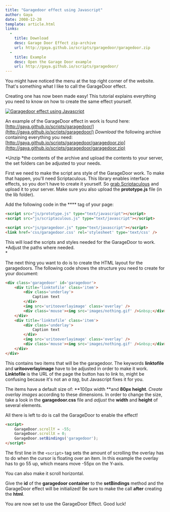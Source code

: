 ```yaml
---
title: "Garagedoor effect using Javascript"
author: Gaya
date: 2008-12-28
template: article.html
links:
  -
    title: Download
    desc: Garage Door Effect zip-archive
    url: http://gaya.github.io/scripts/garagedoor/garagedoor.zip
  -
    title: Example
    desc: Open the Garage Door example
    url: http://gaya.github.io/scripts/garagedoor/
---
```

You might have noticed the menu at the top right corner of the website. That's something what I like to call the GarageDoor effect.

Creating one has now been made easy! This tutorial explains everything you need to know on how to create the same effect yourself.

[![Garagedoor effect using Javascript](/articles/garagedoor-effect-using-javascript/garageprev1.jpg "Garagedoor effect using Javascript")](/articles/garagedoor-effect-using-javascript/)

<span class="more"></span>

An example of the GarageDoor effect in work is found here: [http://gaya.github.io/scripts/garagedoor/](http://gaya.github.io/scripts/garagedoor/)
*Download* the following archive containing everything you need: [http://gaya.github.io/scripts/garagedoor/garagedoor.zip](http://gaya.github.io/scripts/garagedoor/garagedoor.zip)

*Unzip *the contents of the archive and upload the contents to your server, the set folders can be adjusted to your needs.

First we need to make the script ans style of the GarageDoor work. To make that happen, you'll need Scriptaculous. This library enables interface effects, so you don't have to create it yourself. So [grab Scriptaculous](http://script.aculo.us/downloads) and upload it to your server. Make sure you also upload the **prototype.js** file (in the lib folder).

Add the following code in the **** tag of your page:


```html
<script src="js/prototype.js" type="text/javascript"></script>
<script src="js/scriptaculous.js" type="text/javascript"></script>

<script src="js/garagedoor.js" type="text/javascript"></script>
<link href='css/garagedoor.css' rel='stylesheet' type='text/css' />
```


This will load the scripts and styles needed for the GarageDoor to work. *Adjust the paths where needed.  
*

The next thing you want to do is to create the HTML layout for the garagedoors. The following code shows the structure you need to create for your document:


```html
<div class='garagedoor' id='garagedoor'>
    <div title='linktofile' class='item'>
        <div class='underlay'>
            Caption text
        </div>
        <img src='uritooverlayimage' class='overlay' />
        <div class='mouse'><img src='images/nothing.gif' />&nbsp;</div>
    </div>
    <div title='linktofile' class='item'>
        <div class='underlay'>
            Caption text
        </div>
        <img src='uritooverlayimage' class='overlay' />
        <div class='mouse'><img src='images/nothing.gif' />&nbsp;</div>
    </div>
</div>
```


This contains two items that will be the garagedoor. The keywords **linktofile** and **uritooverlayimage** have to be adjusted in order to make it work. **Linktofile** is the URL of the page the button has to link to, might be confusing because it's not an *a tag*, but Javascript fixes it for you.

The items have a default size of: **100px width **and **80px height**. *Create overlay images* according to these dimensions. In order to change the size, take a look in the **garagedoor.css** file and *adjust* the **width** and **height** of several elements.

All there is left to do is call the GarageDoor to enable the effect!


```html
<script>
    GarageDoor.scrollY = -55;
    GarageDoor.scrollX = 0;
    GarageDoor.setBindings('garagedoor');
</script>
```


The first line in the `<script>` tag sets the amount of scrolling the overlay has to do when the cursor is floating over an item. In this example the overlay has to go 55 up, which means move -55px on the Y-axis.

You can also make it scroll horizontal.

Give the **id** of the **garagedoor container** to the **setBindings** method and the GarageDoor effect will be initialized! Be sure to make the call **after** creating the **html**.

You are now set to use the GarageDoor Effect. Good luck!